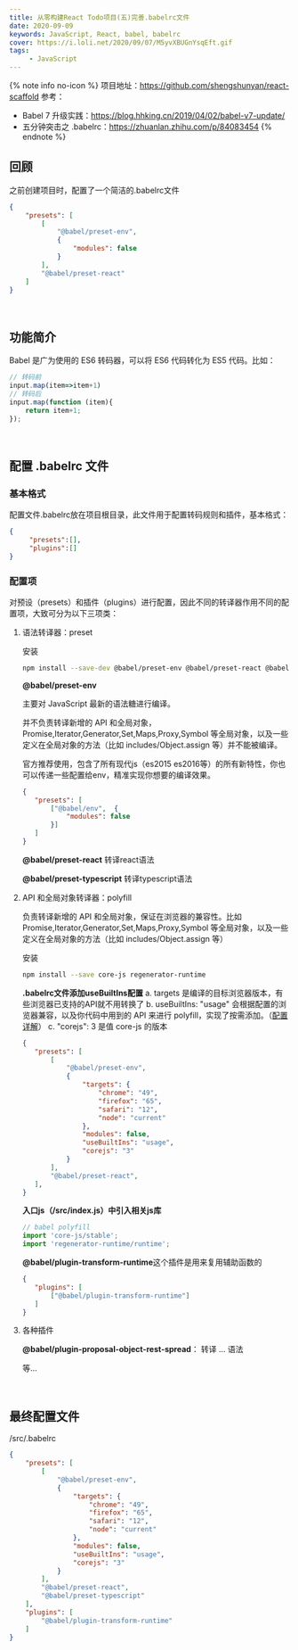 ```yaml
---
title: 从零构建React Todo项目(五)完善.babelrc文件
date: 2020-09-09
keywords: JavaScript, React, babel, babelrc
cover: https://i.loli.net/2020/09/07/M5yvXBUGnYsqEft.gif
tags:
     - JavaScript
---
```


{% note info no-icon %}
项目地址：https://github.com/shengshunyan/react-scaffold
参考：
 - Babel 7 升级实践：https://blog.hhking.cn/2019/04/02/babel-v7-update/
 - 五分钟突击之 .babelrc：https://zhuanlan.zhihu.com/p/84083454
{% endnote %}


## 回顾

之前创建项目时，配置了一个简洁的.babelrc文件

```json
{
    "presets": [
        [
            "@babel/preset-env",
            {
                "modules": false
            }
        ],
        "@babel/preset-react"
    ]
}
```

<br/>


## 功能简介

Babel 是广为使用的 ES6 转码器，可以将 ES6 代码转化为 ES5 代码。比如：

```JavaScript
// 转码前
input.map(item=>item+1)
// 转码后
input.map(function (item){
    return item+1;
});
```

<br/>


## 配置 .babelrc 文件

### 基本格式

配置文件.babelrc放在项目根目录，此文件用于配置转码规则和插件，基本格式：

```json
{
     "presets":[],
     "plugins":[]
}
```

### 配置项

对预设（presets）和插件（plugins）进行配置，因此不同的转译器作用不同的配置项，大致可分为以下三项类：

1. 语法转译器：preset

     安装

     ```Bash
     npm install --save-dev @babel/preset-env @babel/preset-react @babel/preset-typescript
     ```

     **@babel/preset-env** 
     
     主要对 JavaScript 最新的语法糖进行编译。

     并不负责转译新增的 API 和全局对象， Promise,Iterator,Generator,Set,Maps,Proxy,Symbol 等全局对象，以及一些定义在全局对象的方法（比如 includes/Object.assign 等）并不能被编译。

     官方推荐使用，包含了所有现代js（es2015 es2016等）的所有新特性，你也可以传递一些配置给env，精准实现你想要的编译效果。

     ```json
     {
        "presets": [
            ["@babel/env",  {
                "modules": false
            }]
        ]
     }
     ```

     **@babel/preset-react** 转译react语法
     
     **@babel/preset-typescript** 转译typescript语法

2. API 和全局对象转译器：polyfill

     负责转译新增的 API 和全局对象，保证在浏览器的兼容性。比如Promise,Iterator,Generator,Set,Maps,Proxy,Symbol 等全局对象，以及一些定义在全局对象的方法（比如 includes/Object.assign 等）

     安装

     ```Bash
     npm install --save core-js regenerator-runtime
     ```

     **.babelrc文件添加useBuiltIns配置**
      a. targets 是编译的目标浏览器版本，有些浏览器已支持的API就不用转换了
      b. useBuiltIns: "usage" 会根据配置的浏览器兼容，以及你代码中用到的 API 来进行 polyfill，实现了按需添加。（[配置详解](https://blog.hhking.cn/2019/04/02/babel-v7-update/)）
      c. "corejs": 3 是值 core-js 的版本

     ```json
     {
        "presets": [
            [
                "@babel/preset-env",
                {
                    "targets": {
                        "chrome": "49",
                        "firefox": "65",
                        "safari": "12",
                        "node": "current"
                    },
                    "modules": false,
                    "useBuiltIns": "usage",
                    "corejs": "3"
                }
            ],
            "@babel/preset-react",
        ],
     }
     ```

    **入口js（/src/index.js）中引入相关js库**

    ```JavaScript
    // babel polyfill
    import 'core-js/stable';
    import 'regenerator-runtime/runtime';
    ```

     **@babel/plugin-transform-runtime**这个插件是用来复用辅助函数的

     ```json
     {
        "plugins": [
            ["@babel/plugin-transform-runtime"]
        ]
     }
     ```


3. 各种插件

     **@babel/plugin-proposal-object-rest-spread**： 转译 ... 语法

     等...

<br/>


## 最终配置文件

/src/.babelrc

```json
{
    "presets": [
        [
            "@babel/preset-env",
            {
                "targets": {
                    "chrome": "49",
                    "firefox": "65",
                    "safari": "12",
                    "node": "current"
                },
                "modules": false,
                "useBuiltIns": "usage",
                "corejs": "3"
            }
        ],
        "@babel/preset-react",
        "@babel/preset-typescript"
    ],
    "plugins": [
        "@babel/plugin-transform-runtime"
    ]
}
```
